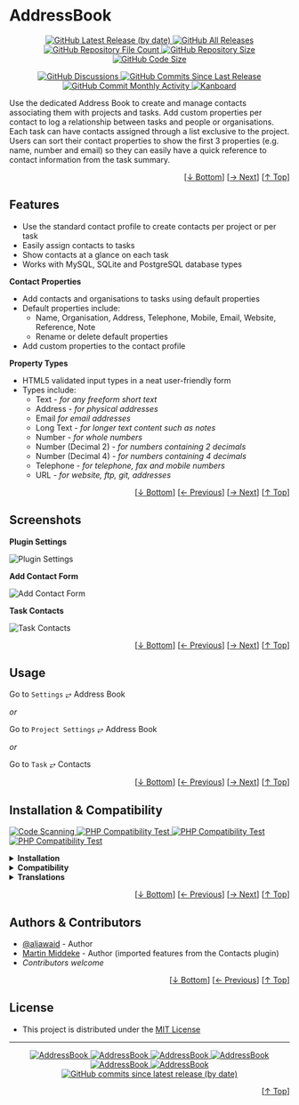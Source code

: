 <h1 name="user-content-readme-top">AddressBook</h1>
<p align="center">
    <a href="https://github.com/aljawaid/AddressBook/releases">
        <img src="https://img.shields.io/github/v/release/aljawaid/AddressBook?style=for-the-badge&color=brightgreen" alt="GitHub Latest Release (by date)" title="GitHub Latest Release (by date)">
    </a>
    <a href="https://github.com/aljawaid/AddressBook/releases">
        <img src="https://img.shields.io/github/downloads/aljawaid/AddressBook/total?style=for-the-badge&color=orange" alt="GitHub All Releases" title="GitHub All Downloads">
    </a>
    <a href="https://github.com/aljawaid/AddressBook/releases">
        <img src="https://img.shields.io/github/directory-file-count/aljawaid/AddressBook?style=for-the-badge&color=orange" alt="GitHub Repository File Count" title="GitHub Repository File Count">
    </a>
    <a href="https://github.com/aljawaid/AddressBook/releases">
        <img src="https://img.shields.io/github/repo-size/aljawaid/AddressBook?style=for-the-badge&color=orange" alt="GitHub Repository Size" title="GitHub Repository Size">
    </a>
    <a href="https://github.com/aljawaid/AddressBook/releases">
        <img src="https://img.shields.io/github/languages/code-size/aljawaid/AddressBook?style=for-the-badge&color=orange" alt="GitHub Code Size" title="GitHub Code Size">
    </a>
</p>
<p align="center">
    <a href="https://github.com/aljawaid/AddressBook/discussions">
        <img src="https://img.shields.io/github/discussions/aljawaid/AddressBook?style=for-the-badge&color=blue" alt="GitHub Discussions" title="Read Discussions">
    </a>
    <a href="https://github.com/aljawaid/AddressBook/compare">
        <img src="https://img.shields.io/github/commits-since/aljawaid/AddressBook/latest?include_prereleases&style=for-the-badge&color=blue" alt="GitHub Commits Since Last Release" title="GitHub Commits Since Last Release">
    </a>
    <a href="https://github.com/aljawaid/AddressBook/compare">
        <img src="https://img.shields.io/github/commit-activity/m/aljawaid/AddressBook?style=for-the-badge&color=blue" alt="GitHub Commit Monthly Activity" title="GitHub Commit Monthly Activity">
    </a>
    <a href="https://github.com/kanboard/kanboard" title="Kanboard - Kanban Project Management Software">
        <img src="https://img.shields.io/badge/Plugin%20for-kanboard-D40000?style=for-the-badge&labelColor=000000" alt="Kanboard">
    </a>
</p>

Use the dedicated Address Book to create and manage contacts associating them with projects and tasks. Add custom properties per contact to log a relationship between tasks and people or organisations. Each task can have contacts assigned through a list exclusive to the project. Users can sort their contact properties to show the first 3 properties (e.g. name, number and email) so they can easily have a quick reference to contact information from the task summary.

<p align="right">[<a href="#user-content-readme-bottom">&#8595; Bottom</a>] [<a href="#screenshots">&#8594; Next</a>] [<a href="#user-content-readme-top">&#8593; Top</a>]</p>

## Features

- Use the standard contact profile to create contacts per project or per task
- Easily assign contacts to tasks
- Show contacts at a glance on each task
- Works with MySQL, SQLite and PostgreSQL database types

**Contact Properties**
- Add contacts and organisations to tasks using default properties
- Default properties include:
  - Name, Organisation, Address, Telephone, Mobile, Email, Website, Reference, Note
  - Rename or delete default properties
- Add custom properties to the contact profile

**Property Types**
- HTML5 validated input types in a neat user-friendly form
- Types include:
  - Text - _for any freeform short text_
  - Address - _for physical addresses_
  - Email _for email addresses_
  - Long Text - _for longer text content such as notes_
  - Number - _for whole numbers_
  - Number (Decimal 2) - _for numbers containing 2 decimals_
  - Number (Decimal 4) - _for numbers containing 4 decimals_
  - Telephone - _for telephone, fax and mobile numbers_
  - URL - _for website, ftp, git, addresses_

<p align="right">[<a href="#user-content-readme-bottom">&#8595; Bottom</a>] [<a href="#features">&#8592; Previous</a>] [<a href="#usage">&#8594; Next</a>] [<a href="#user-content-readme-top">&#8593; Top</a>]</p>

## Screenshots

**Plugin Settings**  

![Plugin Settings](../master/Screenshots/screenshot-plugin-settings.png)

**Add Contact Form**  

![Add Contact Form](../master/Screenshots/screenshot-add-contact-form.png)

**Task Contacts**  

![Task Contacts](../master/Screenshots/screenshot-task-contacts.png)

<p align="right">[<a href="#user-content-readme-bottom">&#8595; Bottom</a>] [<a href="#features">&#8592; Previous</a>] [<a href="#installation--compatibility">&#8594; Next</a>] [<a href="#user-content-readme-top">&#8593; Top</a>]</p>

## Usage

Go to `Settings` &#10562; Address Book

_or_

Go to `Project Settings` &#10562; Address Book

_or_

Go to `Task` &#10562; Contacts

<p align="right">[<a href="#user-content-readme-bottom">&#8595; Bottom</a>] [<a href="#screenshots">&#8592; Previous</a>] [<a href="#authors--contributors">&#8594; Next</a>] [<a href="#user-content-readme-top">&#8593; Top</a>]</p>

## Installation & Compatibility

<p align="left">
    <a href="https://github.com/aljawaid/AddressBook/actions/workflows/linter.yml">
        <img src="https://github.com/aljawaid/AddressBook/actions/workflows/linter.yml/badge.svg?branch=master&event=push" alt="Code Scanning" title="View Test">
    </a>
    <a href="https://github.com/aljawaid/AddressBook/actions/workflows/php-compatibility-7.4.yaml">
        <img src="https://github.com/aljawaid/AddressBook/actions/workflows/php-compatibility-7.4.yaml/badge.svg?branch=master&event=push" alt="PHP Compatibility Test" title="View Test">
    </a>
    <a href="https://github.com/aljawaid/AddressBook/actions/workflows/php-compatibility-8.0.yaml">
        <img src="https://github.com/aljawaid/AddressBook/actions/workflows/php-compatibility-8.0.yaml/badge.svg?branch=master&event=push" alt="PHP Compatibility Test" title="View Test">
    </a>
    <a href="https://github.com/aljawaid/AddressBook/actions/workflows/php-compatibility-8.2.yaml">
        <img src="https://github.com/aljawaid/AddressBook/actions/workflows/php-compatibility-8.2.yaml/badge.svg?branch=master&event=push" alt="PHP Compatibility Test" title="View Test">
    </a>
</p>

<details>
    <summary><strong>Installation</strong></summary>

- Install via the **[Kanboard](https://github.com/kanboard/kanboard "Kanboard - Kanban Project Management Software") Plugin Directory** or see [INSTALL.md](../master/INSTALL.md)
- Read the full [**Changelog**](../master/changelog.md "See changes") to see the latest updates

</details>
<details>
    <summary><strong>Compatibility</strong></summary>

- Requires [Kanboard](https://github.com/kanboard/kanboard "Kanboard - Kanban Project Management Software") ≥`1.2.20`
- **Other Plugins & Action Plugins**
  - _No known issues_
- **Core Files & Templates**
  - _No template overrides_
  - Database Changes:
    - `01` New database table created as `address_book_contacts_items`
    - `01` New database table created as `address_book_contacts_contact`
    - `01` New database table created as `address_book_contacts_task_has_contact`

</details>
<details>
    <summary><strong>Translations</strong></summary>

- _Starter template available_

</details>

<p align="right">[<a href="#user-content-readme-bottom">&#8595; Bottom</a>] [<a href="#usage">&#8592; Previous</a>] [<a href="#license">&#8594; Next</a>] [<a href="#user-content-readme-top">&#8593; Top</a>]</p>

## Authors & Contributors

- [@aljawaid](https://github.com/aljawaid) - Author
- [Martin Middeke](https://github.com/Busfreak/plugin-contacts) - Author (imported features from the Contacts plugin)
- _Contributors welcome_

<p align="right">[<a href="#user-content-readme-bottom">&#8595; Bottom</a>] [<a href="#installation--compatibility">&#8592; Previous</a>] [<a href="#user-content-readme-top">&#8593; Top</a>]</p>

## License

- This project is distributed under the [MIT License](../master/LICENSE "Read The MIT license")

---

<p align="center">
    <a href="https://github.com/aljawaid/AddressBook/stargazers" title="View Stargazers">
        <img src="https://img.shields.io/github/stars/aljawaid/AddressBook?logo=github&style=flat-square" alt="AddressBook">
    </a>
    <a href="https://github.com/aljawaid/AddressBook/forks" title="See Forks">
        <img src="https://img.shields.io/github/forks/aljawaid/AddressBook?logo=github&style=flat-square" alt="AddressBook">
    </a>
    <a href="https://github.com/aljawaid/AddressBook/blob/master/LICENSE" title="Read License">
        <img src="https://img.shields.io/github/license/aljawaid/AddressBook?style=flat-square" alt="AddressBook">
    </a>
    <a href="https://github.com/aljawaid/AddressBook/issues" title="Open Issues">
        <img src="https://img.shields.io/github/issues-raw/aljawaid/AddressBook?style=flat-square" alt="AddressBook">
    </a>
    <a href="https://github.com/aljawaid/AddressBook/issues?q=is%3Aissue+is%3Aclosed" title="Closed Issues">
        <img src="https://img.shields.io/github/issues-closed/aljawaid/AddressBook?style=flat-square" alt="AddressBook">
    </a>
    <a href="https://github.com/aljawaid/AddressBook/discussions" title="Read Discussions">
        <img src="https://img.shields.io/github/discussions/aljawaid/AddressBook?style=flat-square" alt="AddressBook">
    </a>
    <a href="https://github.com/aljawaid/AddressBook/compare/" title="Latest Commits">
        <img alt="GitHub commits since latest release (by date)" src="https://img.shields.io/github/commits-since/aljawaid/AddressBook/latest?style=flat-square">
    </a>
</p>
<a name="user-content-readme-bottom"></a>
<p align="right">[<a href="#user-content-readme-top">&#8593; Top</a>]</p>
